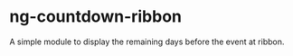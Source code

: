 ng-countdown-ribbon
===================

A simple module to display the remaining days before the event at ribbon.

